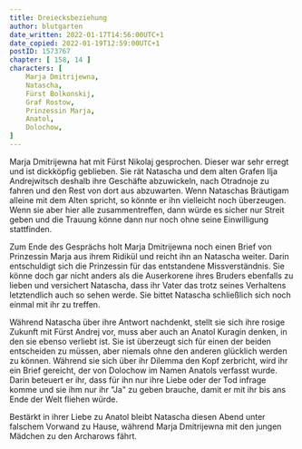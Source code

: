 ```yaml
---
title: Dreiecksbeziehung
author: blutgarten
date_written: 2022-01-17T14:56:00UTC+1
date_copied: 2022-01-19T12:59:00UTC+1
postID: 1573767
chapter: [ 158, 14 ]
characters: [ 
    Marja Dmitrijewna, 
    Natascha,
    Fürst Bolkonskij,
    Graf Rostow,
    Prinzessin Marja,
    Anatol,
    Dolochow,
]
---
```

Marja Dmitrijewna hat mit Fürst Nikolaj gesprochen. Dieser war sehr erregt und ist dickköpfig geblieben. Sie rät Natascha und dem alten Grafen Ilja Andrejwitsch deshalb ihre Geschäfte abzuwickeln, nach Otradnoje zu fahren und den Rest von dort aus abzuwarten. Wenn Nataschas Bräutigam alleine mit dem Alten spricht, so könnte er ihn vielleicht noch überzeugen. Wenn sie aber hier alle zusammentreffen, dann würde es sicher nur Streit geben und die Trauung könne dann nur noch ohne seine Einwilligung stattfinden.

Zum Ende des Gesprächs holt Marja Dmitrijewna noch einen Brief von Prinzessin Marja aus ihrem <span  title="(gehäkelte) Handtasche, Handarbeitsbeutel">Ridikül</span> und reicht ihn an Natascha weiter. Darin entschuldigt sich die Prinzessin für das entstandene Missverständnis. Sie könne doch gar nicht anders als die Auserkorene ihres Bruders ebenfalls zu lieben und versichert Natascha, dass ihr Vater das trotz seines Verhaltens letztendlich auch so sehen werde. Sie bittet Natascha schließlich sich noch einmal mit ihr zu treffen.

Während Natascha über ihre Antwort nachdenkt, stellt sie sich ihre rosige Zukunft mit Fürst Andrej vor, muss aber auch an Anatol Kuragin denken, in den sie ebenso verliebt ist. Sie ist überzeugt sich für einen der beiden entscheiden zu müssen, aber niemals ohne den anderen glücklich werden zu können. Während sie sich über ihr Dilemma den Kopf zerbricht, wird ihr ein Brief gereicht, der von Dolochow im Namen Anatols verfasst wurde. Darin beteuert er ihr, dass für ihn nur ihre Liebe oder der Tod infrage komme und sie ihm nur ihr "Ja" zu geben brauche, damit er mit ihr bis ans Ende der Welt fliehen würde.

Bestärkt in ihrer Liebe zu Anatol bleibt Natascha diesen Abend unter falschem Vorwand zu Hause, während Marja Dmitrijewna mit den jungen Mädchen zu den Archarows fährt. 